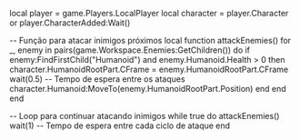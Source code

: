 
local player = game.Players.LocalPlayer
local character = player.Character or player.CharacterAdded:Wait()

-- Função para atacar inimigos próximos
local function attackEnemies()
    for _, enemy in pairs(game.Workspace.Enemies:GetChildren()) do
        if enemy:FindFirstChild("Humanoid") and enemy.Humanoid.Health > 0 then
            character.HumanoidRootPart.CFrame = enemy.HumanoidRootPart.CFrame
            wait(0.5) -- Tempo de espera entre os ataques
            character.Humanoid:MoveTo(enemy.HumanoidRootPart.Position)
        end
    end
end

-- Loop para continuar atacando inimigos
while true do
    attackEnemies()
    wait(1) -- Tempo de espera entre cada ciclo de ataque
end
